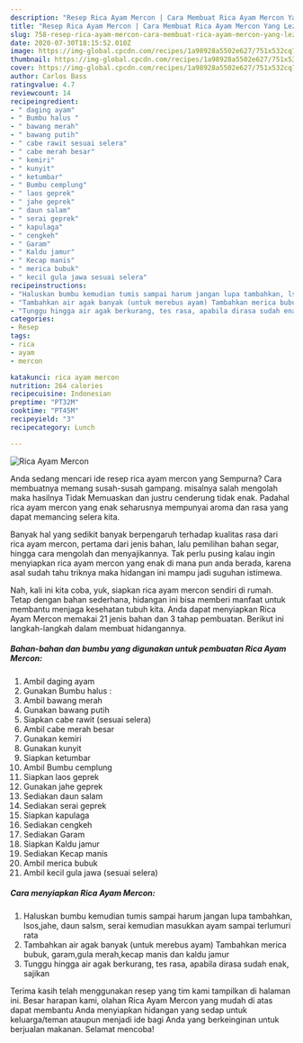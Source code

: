 ```yaml
---
description: "Resep Rica Ayam Mercon | Cara Membuat Rica Ayam Mercon Yang Lezat"
title: "Resep Rica Ayam Mercon | Cara Membuat Rica Ayam Mercon Yang Lezat"
slug: 758-resep-rica-ayam-mercon-cara-membuat-rica-ayam-mercon-yang-lezat
date: 2020-07-30T18:15:52.010Z
image: https://img-global.cpcdn.com/recipes/1a98928a5502e627/751x532cq70/rica-ayam-mercon-foto-resep-utama.jpg
thumbnail: https://img-global.cpcdn.com/recipes/1a98928a5502e627/751x532cq70/rica-ayam-mercon-foto-resep-utama.jpg
cover: https://img-global.cpcdn.com/recipes/1a98928a5502e627/751x532cq70/rica-ayam-mercon-foto-resep-utama.jpg
author: Carlos Bass
ratingvalue: 4.7
reviewcount: 14
recipeingredient:
- " daging ayam"
- " Bumbu halus "
- " bawang merah"
- " bawang putih"
- " cabe rawit sesuai selera"
- " cabe merah besar"
- " kemiri"
- " kunyit"
- " ketumbar"
- " Bumbu cemplung"
- " laos geprek"
- " jahe geprek"
- " daun salam"
- " serai geprek"
- " kapulaga"
- " cengkeh"
- " Garam"
- " Kaldu jamur"
- " Kecap manis"
- " merica bubuk"
- " kecil gula jawa sesuai selera"
recipeinstructions:
- "Haluskan bumbu kemudian tumis sampai harum jangan lupa tambahkan, lsos,jahe, daun salsm, serai kemudian masukkan ayam sampai terlumuri rata"
- "Tambahkan air agak banyak (untuk merebus ayam) Tambahkan merica bubuk, garam,gula merah,kecap manis dan kaldu jamur"
- "Tunggu hingga air agak berkurang, tes rasa, apabila dirasa sudah enak, sajikan"
categories:
- Resep
tags:
- rica
- ayam
- mercon

katakunci: rica ayam mercon 
nutrition: 264 calories
recipecuisine: Indonesian
preptime: "PT32M"
cooktime: "PT45M"
recipeyield: "3"
recipecategory: Lunch

---
```



![Rica Ayam Mercon](https://img-global.cpcdn.com/recipes/1a98928a5502e627/751x532cq70/rica-ayam-mercon-foto-resep-utama.jpg)

Anda sedang mencari ide resep rica ayam mercon yang Sempurna? Cara membuatnya memang susah-susah gampang. misalnya salah mengolah maka hasilnya Tidak Memuaskan dan justru cenderung tidak enak. Padahal rica ayam mercon yang enak seharusnya mempunyai aroma dan rasa yang dapat memancing selera kita.

Banyak hal yang sedikit banyak berpengaruh terhadap kualitas rasa dari rica ayam mercon, pertama dari jenis bahan, lalu pemilihan bahan segar, hingga cara mengolah dan menyajikannya. Tak perlu pusing kalau ingin menyiapkan rica ayam mercon yang enak di mana pun anda berada, karena asal sudah tahu triknya maka hidangan ini mampu jadi suguhan istimewa.




Nah, kali ini kita coba, yuk, siapkan rica ayam mercon sendiri di rumah. Tetap dengan bahan sederhana, hidangan ini bisa memberi manfaat untuk membantu menjaga kesehatan tubuh kita. Anda dapat menyiapkan Rica Ayam Mercon memakai 21 jenis bahan dan 3 tahap pembuatan. Berikut ini langkah-langkah dalam membuat hidangannya.

<!--inarticleads1-->

##### Bahan-bahan dan bumbu yang digunakan untuk pembuatan Rica Ayam Mercon:

1. Ambil  daging ayam
1. Gunakan  Bumbu halus :
1. Ambil  bawang merah
1. Gunakan  bawang putih
1. Siapkan  cabe rawit (sesuai selera)
1. Ambil  cabe merah besar
1. Gunakan  kemiri
1. Gunakan  kunyit
1. Siapkan  ketumbar
1. Ambil  Bumbu cemplung
1. Siapkan  laos geprek
1. Gunakan  jahe geprek
1. Sediakan  daun salam
1. Sediakan  serai geprek
1. Siapkan  kapulaga
1. Sediakan  cengkeh
1. Sediakan  Garam
1. Siapkan  Kaldu jamur
1. Sediakan  Kecap manis
1. Ambil  merica bubuk
1. Ambil  kecil gula jawa (sesuai selera)




<!--inarticleads2-->

##### Cara menyiapkan Rica Ayam Mercon:

1. Haluskan bumbu kemudian tumis sampai harum jangan lupa tambahkan, lsos,jahe, daun salsm, serai kemudian masukkan ayam sampai terlumuri rata
1. Tambahkan air agak banyak (untuk merebus ayam) Tambahkan merica bubuk, garam,gula merah,kecap manis dan kaldu jamur
1. Tunggu hingga air agak berkurang, tes rasa, apabila dirasa sudah enak, sajikan




Terima kasih telah menggunakan resep yang tim kami tampilkan di halaman ini. Besar harapan kami, olahan Rica Ayam Mercon yang mudah di atas dapat membantu Anda menyiapkan hidangan yang sedap untuk keluarga/teman ataupun menjadi ide bagi Anda yang berkeinginan untuk berjualan makanan. Selamat mencoba!

